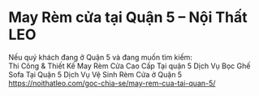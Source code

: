 # May Rèm cửa tại Quận 5 – Nội Thất LEO

Nếu quý khách đang ở Quận 5 và đang muốn tìm kiếm:  
Thi Công &amp; Thiết Kế May Rèm Cửa Cao Cấp Tại quận 5 
Dịch Vụ Bọc Ghế Sofa Tại Quận 5 
Dịch Vụ Vệ Sinh Rèm Cửa ở Quận 5 https://noithatleo.com/goc-chia-se/may-rem-cua-tai-quan-5/
